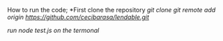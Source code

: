How to run the code;
*First clone the repository *git clone git remote add origin https://github.com/cecibarasa/lendable.git*

*run node test.js on the termonal*